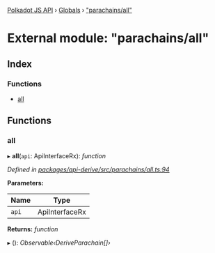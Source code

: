 [Polkadot JS API](../README.md) › [Globals](../globals.md) › ["parachains/all"](_parachains_all_.md)

# External module: "parachains/all"

## Index

### Functions

* [all](_parachains_all_.md#all)

## Functions

###  all

▸ **all**(`api`: ApiInterfaceRx): *function*

*Defined in [packages/api-derive/src/parachains/all.ts:94](https://github.com/polkadot-js/api/blob/ad2939cc4f/packages/api-derive/src/parachains/all.ts#L94)*

**Parameters:**

Name | Type |
------ | ------ |
`api` | ApiInterfaceRx |

**Returns:** *function*

▸ (): *Observable‹DeriveParachain[]›*
